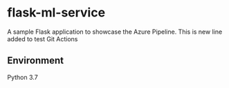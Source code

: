 # flask-ml-service
A sample Flask application to showcase the Azure Pipeline.
This is new line added to test Git Actions
## Environment
Python 3.7
